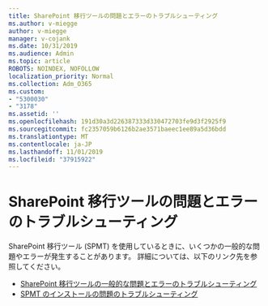 ```yaml
---
title: SharePoint 移行ツールの問題とエラーのトラブルシューティング
ms.author: v-miegge
author: v-miegge
manager: v-cojank
ms.date: 10/31/2019
ms.audience: Admin
ms.topic: article
ROBOTS: NOINDEX, NOFOLLOW
localization_priority: Normal
ms.collection: Adm_O365
ms.custom:
- "5300030"
- "3178"
ms.assetid: ''
ms.openlocfilehash: 191d30a3d226387333d330472703fe9d3f2925f9
ms.sourcegitcommit: fc2357059b6126b2ae3571baeec1ee89a5d36bdd
ms.translationtype: MT
ms.contentlocale: ja-JP
ms.lasthandoff: 11/01/2019
ms.locfileid: "37915922"
---
```

# <a name="troubleshooting-sharepoint-migration-tool-issues-and-errors"></a>SharePoint 移行ツールの問題とエラーのトラブルシューティング

SharePoint 移行ツール (SPMT) を使用しているときに、いくつかの一般的な問題やエラーが発生することがあります。 詳細については、以下のリンク先を参照してください。

* [SharePoint 移行ツールの一般的な問題とエラーのトラブルシューティング](https://docs.microsoft.com/sharepointmigration/troubleshooting-common-spmt-issues)
* [SPMT のインストールの問題のトラブルシューティング](https://docs.microsoft.com/sharepointmigration/spmt-install-issues)
